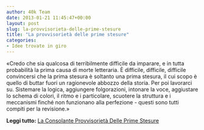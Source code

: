 ```yaml
---
author: 40k Team
date: 2013-01-21 11:45:47+00:00
layout: post
slug: la-provvisorieta-delle-prime-stesure
title: "La provvisorietà delle prime stesure"
categories:
- Idee trovate in giro
---
```


«Credo che sia qualcosa di terribilmente difficile da imparare, e in tutta probabilità la prima causa di morte letteraria. È difficile, difficile, difficile convincersi che la prima stesura è soltanto una prima stesura, il cui scopo è quello di buttar fuori un ragionevole abbozzo della storia. Per poi lavorarci su. Sistemare la logica, aggiungere folgorazioni, intonare la voce, aggiustare lo schema di colori, il ritmo e i particolare, scuotere la struttura e i meccanismi finché non funzionano alla perfezione - questi sono tutti compiti per la revisione.»

**Leggi tutto:** [La Consolante Provvisorietà Delle Prime Stesure](http://senzaerroridistumpa.myblog.it/archive/2013/01/20/prime-stesure.html)
